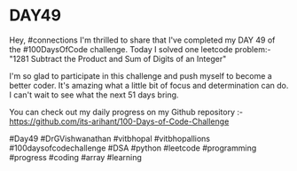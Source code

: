 # DAY49
Hey, #connections I'm thrilled to share that I've completed my DAY 49 of the #100DaysOfCode challenge. Today I solved one leetcode problem:- "1281 Subtract the Product and Sum of Digits of an Integer"

I'm so glad to participate in this challenge and push myself to become a better coder. It's amazing what a little bit of focus and determination can do. I can't wait to see what the next 51 days bring.

You can check out my daily progress on my Github repository :- https://github.com/its-arihant/100-Days-of-Code-Challenge

#Day49 #DrGVishwanathan #vitbhopal #vitbhopallions #100daysofcodechallenge #DSA #python #leetcode #programming #progress #coding #array #learning 
